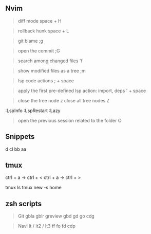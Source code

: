 ## Nvim

> diff mode
> space + H

> rollback hunk
> space + L

> git blame
> ;g

> open the commit
> ;G

> search among changed files
> 'f

> show modified files as a tree
> ;m

> lsp code actions
> ; + space

> apply the first pre-defined lsp action:
> import, deps
> ' + space

> close the tree node
> z
> close all tree nodes
> Z

:LspInfo
:LspRestart
:Lazy

> open the previous session related to the folder
> O

## Snippets

d
cl
bb
aa

## tmux

ctrl + a -> ctrl + <
ctrl + a -> ctrl + >

tmux ls
tmux new -s home

## zsh scripts

> Git
> gbla
> gblr
> greview
> gbd
> gd
> go
> cdg

> Navi
> lt / lt2 / lt3
> ff
> fo
> fd
> cdp
